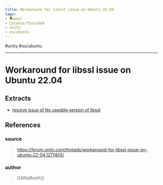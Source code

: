 ```yaml
---
title: Workaround for libssl issue on Ubuntu 22.04
tags:
- 🗣️post
- 🚦status/finished
- unity
- os/ubuntu
---
```


#unity #os/ubuntu 

---

# Workaround for libssl issue on Ubuntu 22.04

## Extracts

- [resolve issue of No useable version of libssl](/Extracts/resolve%20issue%20of%20No%20useable%20version%20of%20libssl.md)
## References

### source
> https://forum.unity.com/threads/workaround-for-libssl-issue-on-ubuntu-22-04.1271405/
### author
> [[AlfieBooth]]

